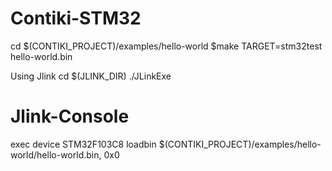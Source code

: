 Contiki-STM32
========

cd $(CONTIKI_PROJECT)/examples/hello-world
$make TARGET=stm32test hello-world.bin

Using Jlink
cd $(JLINK_DIR)
./JLinkExe

Jlink-Console
========
exec device STM32F103C8
loadbin $(CONTIKI_PROJECT)/examples/hello-world/hello-world.bin, 0x0

